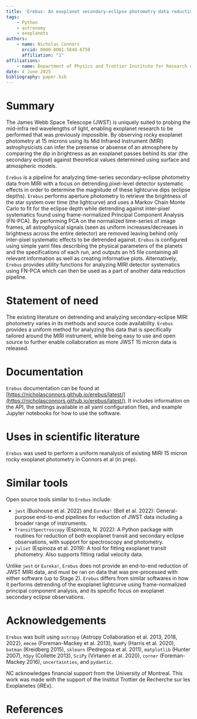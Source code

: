 ```yaml
---
title: 'Erebus: An exoplanet secondary-eclipse photometry data reduction pipeline'
tags:
    - Python
    - astronomy
    - exoplanets
authors:
    - name: Nicholas Connors
      orcid: 0000-0001-5848-6750
      affiliation: "1"
affiliations:
    - name: Department of Physics and Trottier Institute for Research on Exoplanets, Universite de Montreal, Montreal, QC, Canada
date: 4 June 2025
bibliography: paper.bib
---
```


# Summary

The James Webb Space Telescope (JWST) is uniquely suited to probing the mid-infra red wavelengths of light, enabling exoplanet research to be performed that was previously impossible. By observing rocky exoplanet photometry at 15 microns using its Mid Infrared Instrument (MIRI) astrophysicists can infer the presense or absense of an atmosphere by comparing the dip in brightness as an exoplanet passes behind its star (the secondary eclipse) against theoretical values determined using surface and atmospheric models.

`Erebus` is a pipeline for analyzing time-series secondary-eclipse photometry data from MIRI with a focus on detrending pixel-level detector systematic effects in order to determine the magnitude of these lightcurve dips (eclipse depths). `Erebus` performs aperture photometry to retrieve the brightness of the star system over time (the lightcurve) and uses a Markov Chain Monte Carlo to fit for the eclipse depth while detrending against inter-pixel systematics found using frame-normalized Principal Component Analysis (FN-PCA). By performing PCA on the normalized time-series of image frames, all astrophysical signals (seen as uniform increases/decreases in brightness across the entire detector) are removed leaving behind only inter-pixel systematic effects to be detrended against. `Erebus` is configured using simple yaml files describing the physical parameters of the planets and the specifications of each run, and outputs an h5 file containing all relevant information as well as creating informative plots. Alternatively, `Erebus` provides utility functions for analyzing MIRI detector systematics using FN-PCA which can then be used as a part of another data reduction pipeline.

# Statement of need

The existing literature on detrending and analyzing secondary-eclipse MIRI photometry varies in its methods and source code availability. `Erebus` provides a uniform method for analyzing this data that is specifically tailored around the MIRI instrument, while being easy to use and open source to further enable collaboration as more JWST 15 micron data is released. 

# Documentation

`Erebus` documentation can be found at [https://nicholasconnors.github.io/erebus/latest/](https://nicholasconnors.github.io/erebus/latest/). It includes information on the API, the settings available in all yaml configuration files, and example Jupyter notebooks for how to use the software.

# Uses in scientific literature

`Erebus` was used to perform a uniform reanalysis of existing MIRI 15 micron rocky exoplanet photometry in Connors et al (in prep).

# Similar tools

Open source tools similar to `Erebus` include:

- `jwst` (Bushouse et al. 2022) and `Eureka!` (Bell et al. 2022): General-purpose end-to-end pipelines for reduction of JWST data including a broader range of instruments.
- `TransitSpectroscopy` (Espinoza, N. 2022): A Python package with routines for reduction of both exoplanet transit and secondary eclipse observations, with support for spectroscopy and photometry.
- `juliet` (Espinoza et al. 2019): A tool for fitting exoplanet transit photometry. Also supports fitting radial velocity data.

Unlike `jwst` or `Eureka!`, `Erebus` does not provide an end-to-end reduction of JWST MIRI data, and must be ran on data that was pre-processed with either software (up to Stage 2). `Erebus` differs from similar softwares in how it performs detrending of the exoplanet lightcurve using frame-normalized principal component analysis, and its specific focus on exoplanet secondary eclipse observations.

# Acknowledgements

`Erebus` was built using `astropy` (Astropy Collaboration et al. 2013, 2018, 2022), `emcee` (Foreman-Mackey et al. 2013), `NumPy` (Harris et al. 2020), `batman` (Kreidberg 2015), `sklearn` (Pedregosa et al. 2011), `matplotlib` (Hunter 2007), `h5py` (Collette 2013), `SciPy` (Virtanen et al. 2020), `corner` (Foreman-Mackey 2016), `uncertainties`, and `pydantic`.

NC acknowledges financial support from the University of Montreal. This work was made with the support of the Institut Trottier de Recherche sur les Exoplanetes (iREx).

# References